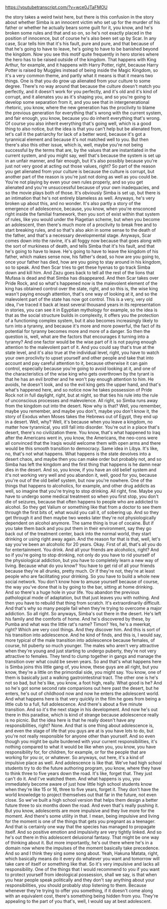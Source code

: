 https://youtubetranscript.com/?v=wce0JTaFMOU

 the story takes a weird twist here, but there is this confusion in the story about whether Simba is an innocent victim who set up for the murder of his father or whether he actually bears some guilt for it, you know, and he's broken some rules and that and so on, so he's not exactly placed in the position of innocence, but of course he's also been set up by Scar. In any case, Scar tells him that it's his fault, pure and pure, and that because of that he's going to have to leave, he's going to have to be banished beyond the kingdom. Now you see this motif quite frequently in hero stories where the hero has to be raised outside of the kingdom. That happens with King Arthur, for example, and it happens with Harry Potter, right, because Harry Potter is raised by Muggles instead of being inside the Magic Kingdom, so it's a very common theme, and partly what it means is that it means two things. One is that you do grow up alienated from your culture to some degree. There's no way around that because the culture doesn't match you perfectly, and it doesn't work for you perfectly, and it's old and it's kind of corrupt, and it alienates you as it's shaping you, and so you're going to develop some separation from it, and you see that in intergenerational rhetoric, you know, where the new generation has the proclivity to blame the previous generation for everything that's wrong with the current system, and fair enough, you know, because you do inherit everything that's wrong. Of course you also inherit everything that's going well, which is a good thing to also notice, but the idea is that you can't help but be alienated from, let's call it the patriarchy for lack of a better word, because it's got a tyrannical element and because it's not matched well to you. But then there's also this other issue, which is, well, maybe you're not being successful by the terms that are, by the values that are instantiated in the current system, and you might say, well that's because the system is set up in an unfair manner, and fair enough, but it's also possibly because you're just not very good at acting out those values, right? So part of the reason you get alienated from your culture is because the culture is corrupt, but another part of the reason is you're just not doing as well as you could be. You're not playing by even your own rules properly, and so you get alienated and you're unsuccessful because of your own inadequacies, and so the movie plays both of those. It's obviously Simba is set up, but there is an intimation that he's not entirely blameless as well. Anyways, he's very broken up about this, and no wonder. It's also partly a story of the emergence of adolescence, because, you know, when you're ensconced right inside the familial framework, then you sort of exist within that system of rules, like you would under the Piagetian scheme, but when you become an adolescent, then there's much more of a proclivity to break free and to start breaking rules, and so that's also akin in some sense to the death of the father, and that's a necessary developmental stage. Anyways, Scar comes down into the ravine, it's all foggy now because that goes along with the sort of murkiness of death, and tells Simba that it's his fault, and that he's going to have to leave. He's going to have to leave the kingdom of his father, which makes sense now, his father's dead, so how are you going to, once your father has died, how are you going to stay around in his kingdom, so to speak. And then Scar tries to get these hyenas to go track Simba down and kill him. And Zazu goes back to tell all the rest of the lions that Mufasa is dead and that Simba has disappeared. And then Scar takes over Pride Rock, and so what's happened now is the malevolent element of the king has obtained control over the state, right, and so this is, the wise king wasn't paying enough attention, that's one way of looking at it, and so the malevolent part of the state has now got control. This is a very, very old idea, I've traced it back at least several thousand years in its representation in stories, you can see it in Egyptian mythology for example, so the idea is that as the social structure builds in complexity, it offers you the protection of a functioning complex system, but it also becomes increasingly likely to turn into a tyranny, and because it's more and more powerful, the fact of its potential for tyranny becomes more and more of a danger. So then the question is, well, what are the factors that encourages it turning into a tyranny? And one factor would be the wise part of it is not paying enough attention to the malevolent part of it. And you could say that's true at the state level, and it's also true at the individual level, right, you have to watch your own proclivity to upset yourself and other people and take that into account and pay careful attention to it, because otherwise it can gain control, especially because you're going to avoid looking at it, and one of the characteristics of the wise king who gets overthrown by the tyrant is that he has an evil brother and he won't pay enough attention to him. He avoids, he doesn't look, and so the evil king gets the upper hand, and that's what's happened here, and so notice now he takes possession of Pride Rock not in full daylight, right, but at night, so that ties his rule into the rule of unconscious processes and malevolence. All right, so Simba runs away from the kingdom out into the desert. Now why is that? Well, you remember, maybe you remember, and maybe you don't, maybe you don't know it, the story of Exodus when Moses takes the Hebrews out of Egypt, they end up in a desert. Well, why? Well, it's because when you leave a kingdom, no matter how tyrannical, you still fall into disorder. You're out in a place that's desert, there's no civilization there. You know, that's what happened to Iraq after the Americans went in, you know, the Americans, the neo-cons were all convinced that the Iraqis would welcome them with open arms and there would be this smooth transition to democracy. Same idea in Libya. It's like, no, that's not what happens. What happens is the state devolves into a desert chaos, and maybe then you can make order but probably not, and so Simba has left the kingdom and the first thing that happens is he damn near dies in the desert. And so, you know, if you have an old belief system and it's not working very well and you abandon it, well, good for you, because you're out of the old belief system, but now you're nowhere. One of the things that happens to alcoholics, for example, and other drug addicts as well, so imagine that you're trying to stop drinking. All right, fine. Maybe you have to undergo some medical treatment so when you first stop, you don't die of seizures, because that often happens to people who are addicted to alcohol. So they get Valium or something like that from a doctor to see them through the first bits of, what would you call it, of sobering up. And so they get through it and then maybe two weeks later they're not physiologically dependent on alcohol anymore. The same thing is true of cocaine. But if you take them back and you put them in their environment, say they go back out of the treatment center, back into the normal world, they start drinking or using right away again. And the reason for that is that, well, let's say you've been an alcoholic for 20 years. Okay. First of all, that's all you do for entertainment. You drink. And all your friends are alcoholics, right? And so if you're going to stop drinking, not only do you have to rid yourself of the physiological addiction, but you have to completely learn a new way of living. Because what do you know? You have to get rid of all your friends because they're all drunks, pretty much. Or if they're not, they're at least people who are facilitating your drinking. So you have to build a whole new social network. You don't know how to amuse yourself because of course, the way you've done that is by going to the bar, sitting at home drinking. And so there's a huge hole in your life. You abandon the previous pathological mode of adaptation, but that just leaves you with nothing. And then you have to rebuild that thing from scratch. It's extraordinarily difficult. And that's why so many people fail when they're trying to overcome a major addiction. So all right. So anyways, Simba's out there in the desert. He's left his family and the comforts of home. And he's discovered by these, by Pumba and what was the little rat's name? Timon? Yes, he's a meerkat, right? Which are very cool things. And they discover him. And this is sort of his transition into adolescence. And he kind of finds, and this is, I would say, more typical of the male transition into adolescence because females, of course, hit puberty so much younger. The males who aren't very attractive when they're young and just starting to undergo puberty, they're not very attractive to females. They tend to clump together in gangs and manage the transition over what could be seven years. So and that's what happens here is Simba joins this little gang of, you know, these guys are all right, but you know, they're a little on the primordial side, you might say. You know, one of them is basically just a walking gastrointestinal tract. The other one is he's not so bad, but he's like, you know, a foot high, really. What good is he? And so he's got some second rate companions out here past the desert, but he enters, he's out of childhood now and now he enters the adolescent world. And what happens here is that very quickly in the film he goes from being a little cub to a full, full adolescence. And there's about a five minute transition. And so it's the next stage in his development. And now he's out there in this paradise, which is kind of strange because adolescence really is no picnic. But the idea here is that he really doesn't have any responsibilities, right? None. And that is one thing about adolescence is, and even the stage of life that you guys are at is you have lots to do, but you're not really responsible for anyone other than yourself. And so even though you might be quite burdened with your current responsibilities, it's nothing compared to what it would be like when you, you know, you have responsibility for, for children, for example, or for the people that are working for you or, or whatever. So anyways, out here, it's a kind of impulsive place as well. And adolescence is like that. We've had high school students try to do the future authoring program, you know, where they have to think three to five years down the road. It's like, forget that. They just can't do it. And I've watched them. And what happens is you, you immediately become aware of just how little high school students know when they're like 15 or 16, three to five years, forget it. They don't have the world knowledge to project themselves out that far in the future, not even close. So we've built a high school version that helps them design a better future three to six months down the road. And even that's really pushing it. But you know, adolescents are more impulsive and they live more for the moment. And there's some utility in that. I mean, being impulsive and living for the moment is one of the things that gets you pregnant as a teenager. And that is certainly one way that the species has managed to propagate itself. And so positive emotion and impulsivity are very tightly linked. And so he's out there in this adolescent delusional fantasy. That might be one way of thinking about it. But more importantly, he's out there where he's in a domain now where the impulses of the moment basically take precedence. And so and I think they sing some song about. Yeah, Hakuna Matata, right, which basically means do it every do whatever you want and tomorrow will take care of itself or something like that. So it's very impulsive and lacks all responsibility. One of the things that I would recommend to you if you want to protect yourself from ideological possession, shall we say, is that when you hear people speak politically and they don't say anything about your responsibilities, you should probably stop listening to them. Because whenever they're trying to offer you something, if it doesn't come along with an equivalent cost, there's something being hidden from you. They're appealing to the part of you that's, well, I would say at best adolescent.